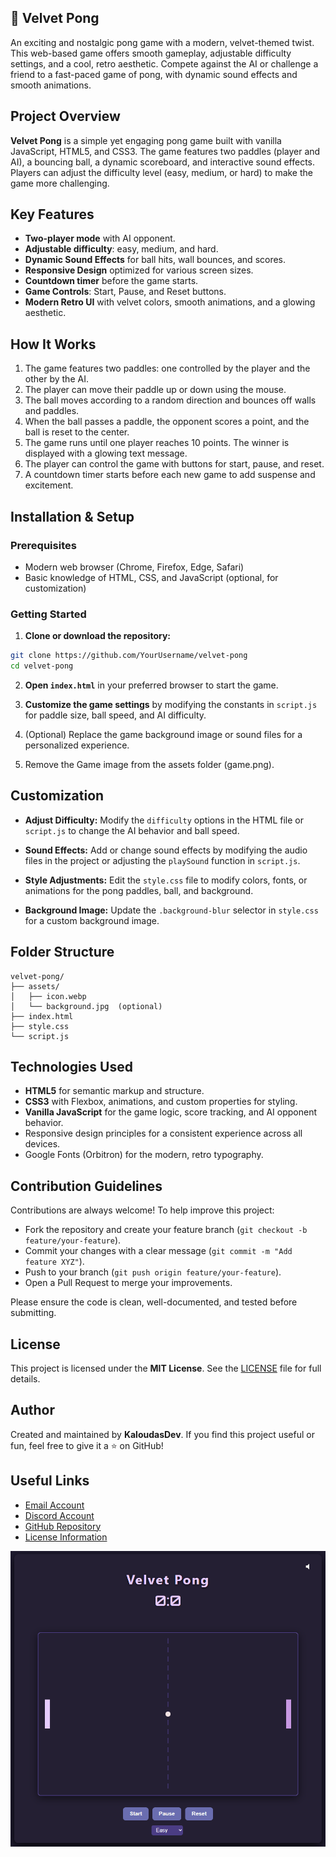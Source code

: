 ## 🏓 Velvet Pong

An exciting and nostalgic pong game with a modern, velvet-themed twist. This web-based game offers smooth gameplay, adjustable difficulty settings, and a cool, retro aesthetic. Compete against the AI or challenge a friend to a fast-paced game of pong, with dynamic sound effects and smooth animations.

## Project Overview

**Velvet Pong** is a simple yet engaging pong game built with vanilla JavaScript, HTML5, and CSS3. The game features two paddles (player and AI), a bouncing ball, a dynamic scoreboard, and interactive sound effects. Players can adjust the difficulty level (easy, medium, or hard) to make the game more challenging.

## Key Features

* **Two-player mode** with AI opponent.
* **Adjustable difficulty**: easy, medium, and hard.
* **Dynamic Sound Effects** for ball hits, wall bounces, and scores.
* **Responsive Design** optimized for various screen sizes.
* **Countdown timer** before the game starts.
* **Game Controls**: Start, Pause, and Reset buttons.
* **Modern Retro UI** with velvet colors, smooth animations, and a glowing aesthetic.

## How It Works

1. The game features two paddles: one controlled by the player and the other by the AI.
2. The player can move their paddle up or down using the mouse.
3. The ball moves according to a random direction and bounces off walls and paddles.
4. When the ball passes a paddle, the opponent scores a point, and the ball is reset to the center.
5. The game runs until one player reaches 10 points. The winner is displayed with a glowing text message.
6. The player can control the game with buttons for start, pause, and reset.
7. A countdown timer starts before each new game to add suspense and excitement.

## Installation & Setup

### Prerequisites

* Modern web browser (Chrome, Firefox, Edge, Safari)
* Basic knowledge of HTML, CSS, and JavaScript (optional, for customization)

### Getting Started

1. **Clone or download the repository:**

```bash
git clone https://github.com/YourUsername/velvet-pong
cd velvet-pong
```

2. **Open `index.html`** in your preferred browser to start the game.

3. **Customize the game settings** by modifying the constants in `script.js` for paddle size, ball speed, and AI difficulty.

4. (Optional) Replace the game background image or sound files for a personalized experience.

5. Remove the Game image from the assets folder (game.png).

## Customization

* **Adjust Difficulty:**
  Modify the `difficulty` options in the HTML file or `script.js` to change the AI behavior and ball speed.

* **Sound Effects:**
  Add or change sound effects by modifying the audio files in the project or adjusting the `playSound` function in `script.js`.

* **Style Adjustments:**
  Edit the `style.css` file to modify colors, fonts, or animations for the pong paddles, ball, and background.

* **Background Image:**
  Update the `.background-blur` selector in `style.css` for a custom background image.

## Folder Structure

```
velvet-pong/
├── assets/
│   ├── icon.webp
│   └── background.jpg  (optional)
├── index.html
├── style.css
└── script.js
```

## Technologies Used

* **HTML5** for semantic markup and structure.
* **CSS3** with Flexbox, animations, and custom properties for styling.
* **Vanilla JavaScript** for the game logic, score tracking, and AI opponent behavior.
* Responsive design principles for a consistent experience across all devices.
* Google Fonts (Orbitron) for the modern, retro typography.

## Contribution Guidelines

Contributions are always welcome! To help improve this project:

* Fork the repository and create your feature branch (`git checkout -b feature/your-feature`).
* Commit your changes with a clear message (`git commit -m "Add feature XYZ"`).
* Push to your branch (`git push origin feature/your-feature`).
* Open a Pull Request to merge your improvements.

Please ensure the code is clean, well-documented, and tested before submitting.

## License

This project is licensed under the **MIT License**.
See the [LICENSE](./LICENSE) file for full details.

## Author

Created and maintained by **KaloudasDev**.
If you find this project useful or fun, feel free to give it a ⭐️ on GitHub!

## Useful Links

* [Email Account](mailto:kaloudasdev@gmail.com)
* [Discord Account](https://discordapp.com/users/1069279857072160921)
* [GitHub Repository](https://github.com/KaloudasDev/velvet-pong)
* [License Information](https://en.wikipedia.org/wiki/MIT_License)

![Velvet Pong Logo](assets/game.png)
